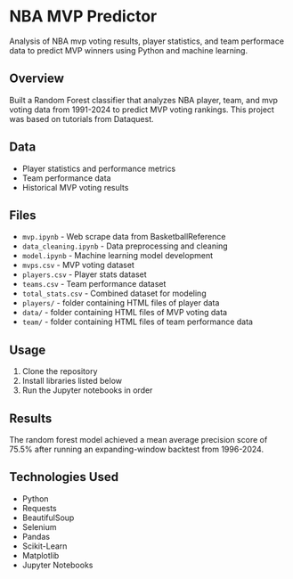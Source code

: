 # NBA MVP Predictor

Analysis of NBA mvp voting results, player statistics, and team performace data to predict MVP winners using Python and machine learning.

## Overview
Built a Random Forest classifier that analyzes NBA player, team, and mvp voting data from 1991-2024 to predict MVP voting rankings. This project was based on tutorials from Dataquest. 

## Data
- Player statistics and performance metrics
- Team performance data
- Historical MVP voting results

## Files
- `mvp.ipynb` - Web scrape data from BasketballReference
- `data_cleaning.ipynb` - Data preprocessing and cleaning
- `model.ipynb` - Machine learning model development
- `mvps.csv` - MVP voting dataset
- `players.csv` - Player stats dataset
- `teams.csv` - Team performance dataset
- `total_stats.csv` - Combined dataset for modeling
- `players/` - folder containing HTML files of player data
- `data/` - folder containing HTML files of MVP voting data 
- `team/` - folder containing HTML files of team performance data

## Usage
1. Clone the repository
2. Install libraries listed below
3. Run the Jupyter notebooks in order

## Results
The random forest model achieved a mean average precision score of 75.5% after running an expanding-window backtest from 1996-2024.

## Technologies Used
- Python
- Requests
- BeautifulSoup
- Selenium
- Pandas
- Scikit-Learn
- Matplotlib
- Jupyter Notebooks
